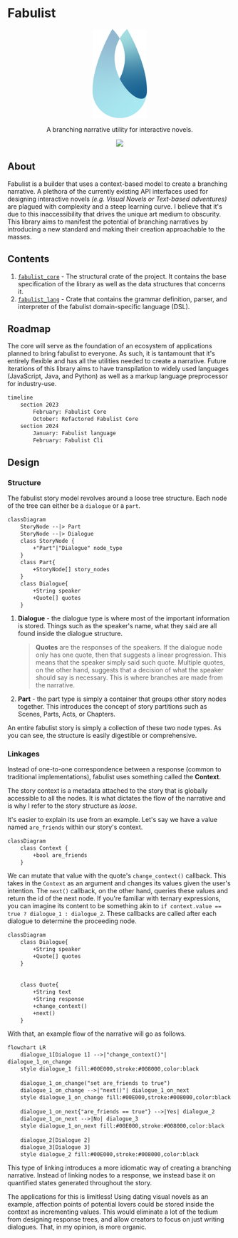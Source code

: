 # Fabulist

<p align="center">
    <img src="./assets/readme-logo.png" style="height:200px"/>
</p>
<p align="center">
    A branching narrative utility for interactive novels.
</p>
<p align="center">
    <img src="https://github.com/coreapostrophe/makinilya/actions/workflows/build.yml/badge.svg">
</p>

## About

Fabulist is a builder that uses a context-based model to create a branching narrative. A plethora of the currently existing API interfaces used for designing interactive novels *(e.g. Visual Novels or Text-based adventures)* are plagued with complexity and a steep learning curve. I believe that it's due to this inaccessibility that drives the unique art medium to obscurity. This library aims to manifest the potential of branching narratives by introducing a new standard and making their creation approachable to the masses.

## Contents

1. [`fabulist_core`](./packages/fabulist_core/) - The structural crate of the project. It contains the base specification of the library as well as the data structures that concerns it.
2. [`fabulist_lang`](./packages/fabulist_lang/) - Crate that contains the grammar definition, parser, and interpreter of the fabulist domain-specific language (DSL).

## Roadmap

The core will serve as the foundation of an ecosystem of applications planned to bring fabulist to everyone. As such, it is tantamount that it's entirely flexible and has all the utilities needed to create a narrative. Future iterations of this library aims to have transpilation to widely used languages (JavaScript, Java, and Python) as well as a markup language preprocessor for industry-use.

```mermaid
timeline
    section 2023
        February: Fabulist Core
        October: Refactored Fabulist Core
    section 2024
        January: Fabulist language
        February: Fabulist Cli
```

## Design

### Structure

The fabulist story model revolves around a loose tree structure. Each node of the tree can either be a `dialogue` or a `part`.

```mermaid
classDiagram
    StoryNode --|> Part
    StoryNode --|> Dialogue
    class StoryNode {
        +"Part"|"Dialogue" node_type
    }
    class Part{
        +StoryNode[] story_nodes
    }
    class Dialogue{
        +String speaker
        +Quote[] quotes
    }
```

1. **Dialogue** - the dialogue type is where most of the important information is stored. Things such as the speaker's name, what they said are all found inside the dialogue structure.

    > **Quotes** are the responses of the speakers. If the dialogue node only has one quote, then that suggests a linear progression. This means that the speaker simply said such quote. Multiple quotes, on the other hand, suggests that a decision of what the speaker should say is necessary. This is where branches are made from the narrative.

2. **Part** - the part type is simply a container that groups other story nodes together. This introduces the concept of story partitions such as Scenes, Parts, Acts, or Chapters.

An entire fabulist story is simply a collection of these two node types. As you can see, the structure is easily digestible or comprehensive.

### Linkages

Instead of one-to-one correspondence between a response (common to traditional implementations), fabulist uses something called the **Context**.

The story context is a metadata attached to the story that is globally accessible to all the nodes. It is what dictates the flow of the narrative and is why I refer to the story structure as *loose*.

It's easier to explain its use from an example. Let's say we have a value named `are_friends` within our story's context.

```mermaid
classDiagram
    class Context {
        +bool are_friends
    }
```

We can mutate that value with the quote's `change_context()` callback. This takes in the `Context` as an argument and changes its values given the user's intention. The `next()` callback, on the other hand, queries these values and return the id of the next node. If you're familiar with ternary expressions, you can imagine its content to be something akin to `if context.value == true ? dialogue_1 : dialogue_2`. These callbacks are called after each dialogue to determine the proceeding node.

```mermaid
classDiagram
    class Dialogue{
        +String speaker
        +Quote[] quotes
    }

    
    class Quote{
        +String text
        +String response
        +change_context()
        +next()
    }
```

With that, an example flow of the narrative will go as follows.

```mermaid
flowchart LR
    dialogue_1[Dialogue 1] -->|"change_context()"| dialogue_1_on_change
    style dialogue_1 fill:#00E000,stroke:#008000,color:black

    dialogue_1_on_change("set are_friends to true")
    dialogue_1_on_change -->|"next()"| dialogue_1_on_next
    style dialogue_1_on_change fill:#00E000,stroke:#008000,color:black

    dialogue_1_on_next{"are_friends == true"} -->|Yes| dialogue_2
    dialogue_1_on_next -->|No| dialogue_3
    style dialogue_1_on_next fill:#00E000,stroke:#008000,color:black

    dialogue_2[Dialogue 2]
    dialogue_3[Dialogue 3]
    style dialogue_2 fill:#00E000,stroke:#008000,color:black
```

This type of linking introduces a more idiomatic way of creating a branching narrative. Instead of linking nodes to a response, we instead base it on quantified states generated throughout the story.

The applications for this is limitless! Using dating visual novels as an example, affection points of potential lovers could be stored inside the context as incrementing values. This would eliminate a lot of the tedium from designing response trees, and allow creators to focus on just writing dialogues. That, in my opinion, is more organic.
